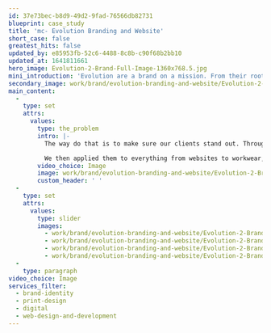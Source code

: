 ```yaml
---
id: 37e73bec-b8d9-49d2-9fad-76566db82731
blueprint: case_study
title: 'mc- Evolution Branding and Website'
short_case: false
greatest_hits: false
updated_by: e85953fb-52c6-4488-8c8b-c90f68b2bb10
updated_at: 1641811661
hero_image: Evolution-2-Brand-Full-Image-1360x768.5.jpg
mini_introduction: 'Evolution are a brand on a mission. From their roots as a small start up, they came to Think! to turn them into a powerhouse of a brand in a short space of time.'
secondary_image: work/brand/evolution-branding-and-website/Evolution-2-Brand-Secondary-Image-896x597.jpg
main_content:
  -
    type: set
    attrs:
      values:
        type: the_problem
        intro: |-
          The way do that is to make sure our clients stand out. Through a combination of collaborative workshops and creative sessions at Think! we created a palette of distinctive assets to set Evolution apart from the crowd. 

          We then applied them to everything from websites to workwear, business cards to their vans. Their client list started to grow quickly, as well as the list of services they offer. Now a fully fledged full service contractor, Evolution show what you can do when you've got the confidence to build your business with a creative-led strategy.
        video_choice: Image
        image: work/brand/evolution-branding-and-website/Evolution-2-Brand-Large-927x522-2.jpg
        custom_header: ' '
  -
    type: set
    attrs:
      values:
        type: slider
        images:
          - work/brand/evolution-branding-and-website/Evolution-2-Brand-Small-740x416.25-1.jpg
          - work/brand/evolution-branding-and-website/Evolution-2-Brand-Small-740x416.25-2.jpg
          - work/brand/evolution-branding-and-website/Evolution-2-Brand-Small-740x416.25-3.jpg
          - work/brand/evolution-branding-and-website/Evolution-2-Brand-Small-740x416.25-4.jpg
  -
    type: paragraph
video_choice: Image
services_filter:
  - brand-identity
  - print-design
  - digital
  - web-design-and-development
---
```

